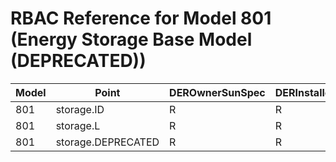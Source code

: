 # RBAC Reference for Model 801 (Energy Storage Base Model (DEPRECATED))

| Model | Point | DEROwnerSunSpec | DERInstallerSunSpec | DERVendorSunSpec | ServiceProviderSunSpec | GridOperatorSunSpec |
|-------|-------|------------------|---------------------|------------------|------------------------|---------------------|
| 801 | storage.ID | R | R | R | R | R |
| 801 | storage.L | R | R | R | R | R |
| 801 | storage.DEPRECATED | R | R | R | R | R |
